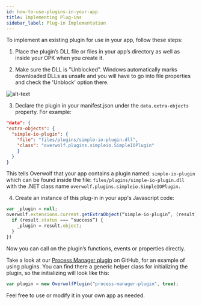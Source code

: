 ```yaml
---
id: how-to-use-plugins-in-your-app
title: Implementing Plug-ins
sidebar_label: Plug-in Implementation
---
```



To implement an existing plugin for use in your app, follow these steps:

1. Place the plugin’s DLL file or files in your app’s directory as well as inside your OPK when you create it.

2. Make sure the DLL is "Unblocked". Windows automatically marks downloaded DLLs as unsafe and you will have to go into file properties and check the 'Unblock' option there.

![alt-text](assets/unblock_dll.jpg)

3. Declare the plugin in your manifest.json under the `data.extra-objects` property. For example:

```json
"data": {
"extra-objects": {
  "simple-io-plugin": {
    "file": "files/plugins/simple-io-plugin.dll",
    "class": "overwolf.plugins.simpleio.SimpleIOPlugin"
    }
  }
}
```

This tells Overwolf that your app contains a plugin named: `simple-io-plugin` which can be found inside the file: `files/plugins/simple-io-plugin.dll` with the .NET class name `overwolf.plugins.simpleio.SimpleIOPlugin.`

4. Create an instance of this plug-in in your app's Javascript code:

```js
var _plugin = null;
overwolf.extensions.current.getExtraObject(“simple-io-plugin”, (result) => {
  if (result.status === “success”) {
    _plugin = result.object;
  }
})
```

Now you can call on the plugin’s functions, events or properties directly.

Take a look at our [Process Manager plugin](https://github.com/overwolf/overwolf-plugins/blob/master/sample_apps/process_manager) on GitHub, for an example of using plugins. You can find there a generic helper class for initializing the plugin, so the initializing will look like this:

```js
var plugin = new OverwolfPlugin("process-manager-plugin", true);
```

Feel free to use or modify it in your own app as needed.
